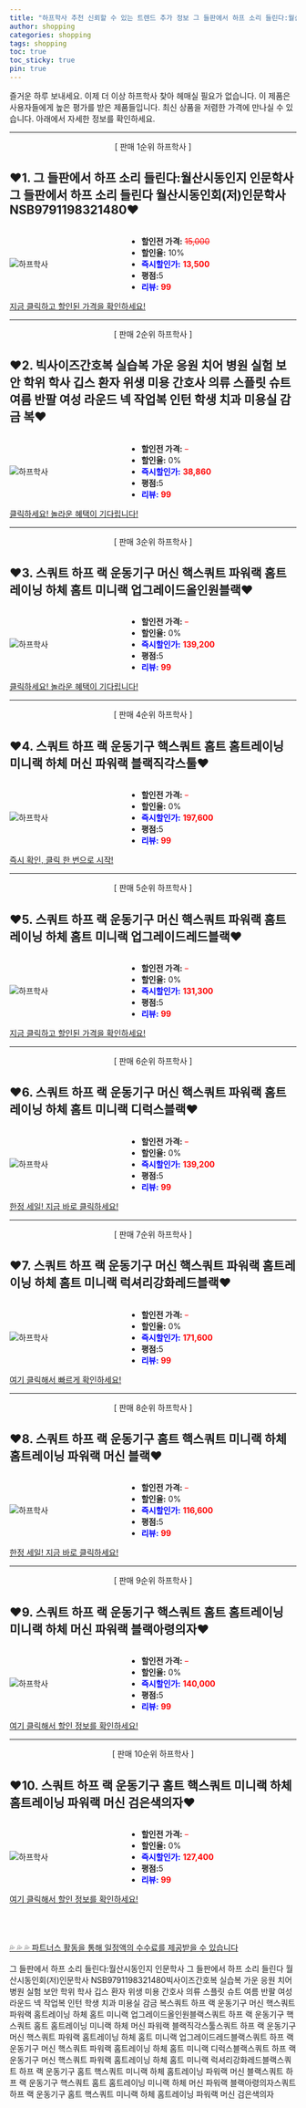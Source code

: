 ```yaml
---
title: "하프학사 추천 신뢰할 수 있는 트렌드 추가 정보 그 들판에서 하프 소리 들린다:월산시동인지"
author: shopping
categories: shopping
tags: shopping
toc: true
toc_sticky: true
pin: true
---
```

즐거운 하루 보내세요. 이제 더 이상 하프학사 찾아 헤매실 필요가 없습니다. 이 제품은 사용자들에게 높은 평가를 받은 제품들입니다. 최신 상품을 저렴한 가격에 만나실 수 있습니다. 아래에서 자세한 정보를 확인하세요.

---
<p class="toplist" style="margin: 0 auto; display: block; width: fit-content;">[ 판매 1순위 하프학사 ]</p>

<h2><strong>❤️1. 그 들판에서 하프 소리 들린다:월산시동인지 인문학사 그 들판에서 하프 소리 들린다 월산시동인회(저)인문학사 NSB9791198321480❤️</strong></h2>

<div style="display: flex; align-items: center;">
    <div style="flex: 0.4;">
        <img src="https://thumbnail10.coupangcdn.com/thumbnails/remote/230x230ex/image/vendor_inventory/4cd2/be62a0adad638990403fbc8cfc5aa94c643199cd09b594055cce32230181.jpg" alt="하프학사" style="max-width: 100%;">
    </div>
    <div style="flex: 0.6; margin-left: 10px;">
        <ul>
            <li><strong>할인전 가격:</strong> <del style="color: red;">15,000</del></li>
            <li><strong>할인율:</strong> 10%</li>
            <li><span style='color:blue'><strong>즉시할인가:</strong></span> <span style='color:red'><strong>13,500</strong></span></li>
            <li><strong>평점:</strong>5</li>
            <li><span style='color:blue'><strong>리뷰:</strong></span> <span style='color:red'><strong>99</strong></span></li>
        </ul>
    </div>
</div>
<div class="center">
    <a href="https://William4Davisa.github.io?lptag=AF9450613&subid=githubio&pageKey=7634612731&traceid=V0-153&itemId=20270478080&vendorItemId=87354290081" class="myButton">
        지금 클릭하고 할인된 가격을 확인하세요!
    </a>
</div>


---
<p class="toplist" style="margin: 0 auto; display: block; width: fit-content;">[ 판매 2순위 하프학사 ]</p>

<h2><strong>❤️2. 빅사이즈간호복 실습복 가운 응원 치어 병원 실험 보안 학위 학사 깁스 환자 위생 미용 간호사 의류 스플릿 슈트 여름 반팔 여성 라운드 넥 작업복 인턴 학생 치과 미용실 감금 복❤️</strong></h2>

<div style="display: flex; align-items: center;">
    <div style="flex: 0.4;">
        <img src="https://thumbnail9.coupangcdn.com/thumbnails/remote/230x230ex/image/vendor_inventory/e5fc/9b5bd54b8d7f61d08ad94c4c6fb55e955edc6804e7d9fbe3e66a7cda619d.jpg" alt="하프학사" style="max-width: 100%;">
    </div>
    <div style="flex: 0.6; margin-left: 10px;">
        <ul>
            <li><strong>할인전 가격:</strong> <del style="color: red;">-</del></li>
            <li><strong>할인율:</strong> 0%</li>
            <li><span style='color:blue'><strong>즉시할인가:</strong></span> <span style='color:red'><strong>38,860</strong></span></li>
            <li><strong>평점:</strong>5</li>
            <li><span style='color:blue'><strong>리뷰:</strong></span> <span style='color:red'><strong>99</strong></span></li>
        </ul>
    </div>
</div>
<div class="center">
    <a href="https://William4Davisa.github.io?lptag=AF9450613&subid=githubio&pageKey=7494213557&traceid=V0-153&itemId=19603048325&vendorItemId=86710188183" class="myButton">
        클릭하세요! 놀라운 혜택이 기다립니다!
    </a>
</div>


---
<p class="toplist" style="margin: 0 auto; display: block; width: fit-content;">[ 판매 3순위 하프학사 ]</p>

<h2><strong>❤️3. 스쿼트 하프 랙 운동기구 머신 핵스쿼트 파워랙 홈트레이닝 하체 홈트 미니랙 업그레이드올인원블랙❤️</strong></h2>

<div style="display: flex; align-items: center;">
    <div style="flex: 0.4;">
        <img src="https://thumbnail9.coupangcdn.com/thumbnails/remote/230x230ex/image/vendor_inventory/af79/dcddd6e91843320358c6770588b48f6bf05065f2236f09dba83fc72d5f2d.jpg" alt="하프학사" style="max-width: 100%;">
    </div>
    <div style="flex: 0.6; margin-left: 10px;">
        <ul>
            <li><strong>할인전 가격:</strong> <del style="color: red;">-</del></li>
            <li><strong>할인율:</strong> 0%</li>
            <li><span style='color:blue'><strong>즉시할인가:</strong></span> <span style='color:red'><strong>139,200</strong></span></li>
            <li><strong>평점:</strong>5</li>
            <li><span style='color:blue'><strong>리뷰:</strong></span> <span style='color:red'><strong>99</strong></span></li>
        </ul>
    </div>
</div>
<div class="center">
    <a href="https://William4Davisa.github.io?lptag=AF9450613&subid=githubio&pageKey=8079305017&traceid=V0-153&itemId=22773376571&vendorItemId=89808452514" class="myButton">
        클릭하세요! 놀라운 혜택이 기다립니다!
    </a>
</div>


---
<p class="toplist" style="margin: 0 auto; display: block; width: fit-content;">[ 판매 4순위 하프학사 ]</p>

<h2><strong>❤️4. 스쿼트 하프 랙 운동기구 핵스쿼트 홈트 홈트레이닝 미니랙 하체 머신 파워랙 블랙직각스툴❤️</strong></h2>

<div style="display: flex; align-items: center;">
    <div style="flex: 0.4;">
        <img src="https://thumbnail10.coupangcdn.com/thumbnails/remote/230x230ex/image/vendor_inventory/a35a/b9f01d45e2694c139cf8b748fd631abbc22dff8143e02f53b954c7e09ca7.jpg" alt="하프학사" style="max-width: 100%;">
    </div>
    <div style="flex: 0.6; margin-left: 10px;">
        <ul>
            <li><strong>할인전 가격:</strong> <del style="color: red;">-</del></li>
            <li><strong>할인율:</strong> 0%</li>
            <li><span style='color:blue'><strong>즉시할인가:</strong></span> <span style='color:red'><strong>197,600</strong></span></li>
            <li><strong>평점:</strong>5</li>
            <li><span style='color:blue'><strong>리뷰:</strong></span> <span style='color:red'><strong>99</strong></span></li>
        </ul>
    </div>
</div>
<div class="center">
    <a href="https://William4Davisa.github.io?lptag=AF9450613&subid=githubio&pageKey=8079304807&traceid=V0-153&itemId=22773375901&vendorItemId=89808451879" class="myButton">
        즉시 확인, 클릭 한 번으로 시작!
    </a>
</div>


---
<p class="toplist" style="margin: 0 auto; display: block; width: fit-content;">[ 판매 5순위 하프학사 ]</p>

<h2><strong>❤️5. 스쿼트 하프 랙 운동기구 머신 핵스쿼트 파워랙 홈트레이닝 하체 홈트 미니랙 업그레이드레드블랙❤️</strong></h2>

<div style="display: flex; align-items: center;">
    <div style="flex: 0.4;">
        <img src="https://thumbnail9.coupangcdn.com/thumbnails/remote/230x230ex/image/vendor_inventory/630d/0cb8e973385b09fba1e8426543d1fadb5122509b4ad9b7859ec5dc4677d6.jpg" alt="하프학사" style="max-width: 100%;">
    </div>
    <div style="flex: 0.6; margin-left: 10px;">
        <ul>
            <li><strong>할인전 가격:</strong> <del style="color: red;">-</del></li>
            <li><strong>할인율:</strong> 0%</li>
            <li><span style='color:blue'><strong>즉시할인가:</strong></span> <span style='color:red'><strong>131,300</strong></span></li>
            <li><strong>평점:</strong>5</li>
            <li><span style='color:blue'><strong>리뷰:</strong></span> <span style='color:red'><strong>99</strong></span></li>
        </ul>
    </div>
</div>
<div class="center">
    <a href="https://William4Davisa.github.io?lptag=AF9450613&subid=githubio&pageKey=8079305017&traceid=V0-153&itemId=22773376568&vendorItemId=89808452508" class="myButton">
        지금 클릭하고 할인된 가격을 확인하세요!
    </a>
</div>


---
<p class="toplist" style="margin: 0 auto; display: block; width: fit-content;">[ 판매 6순위 하프학사 ]</p>

<h2><strong>❤️6. 스쿼트 하프 랙 운동기구 머신 핵스쿼트 파워랙 홈트레이닝 하체 홈트 미니랙 디럭스블랙❤️</strong></h2>

<div style="display: flex; align-items: center;">
    <div style="flex: 0.4;">
        <img src="https://thumbnail7.coupangcdn.com/thumbnails/remote/230x230ex/image/vendor_inventory/b3ba/9763ee88c6aa519b1d36a5c6bc32b6a6a4ae2033c5e1091fece3e5a0dd59.jpg" alt="하프학사" style="max-width: 100%;">
    </div>
    <div style="flex: 0.6; margin-left: 10px;">
        <ul>
            <li><strong>할인전 가격:</strong> <del style="color: red;">-</del></li>
            <li><strong>할인율:</strong> 0%</li>
            <li><span style='color:blue'><strong>즉시할인가:</strong></span> <span style='color:red'><strong>139,200</strong></span></li>
            <li><strong>평점:</strong>5</li>
            <li><span style='color:blue'><strong>리뷰:</strong></span> <span style='color:red'><strong>99</strong></span></li>
        </ul>
    </div>
</div>
<div class="center">
    <a href="https://William4Davisa.github.io?lptag=AF9450613&subid=githubio&pageKey=8079305017&traceid=V0-153&itemId=22773376566&vendorItemId=89808452493" class="myButton">
        한정 세일! 지금 바로 클릭하세요!
    </a>
</div>


---
<p class="toplist" style="margin: 0 auto; display: block; width: fit-content;">[ 판매 7순위 하프학사 ]</p>

<h2><strong>❤️7. 스쿼트 하프 랙 운동기구 머신 핵스쿼트 파워랙 홈트레이닝 하체 홈트 미니랙 럭셔리강화레드블랙❤️</strong></h2>

<div style="display: flex; align-items: center;">
    <div style="flex: 0.4;">
        <img src="https://thumbnail7.coupangcdn.com/thumbnails/remote/230x230ex/image/vendor_inventory/bdea/486f86fe03779f1b11a03db4d02c1da63a79000587cbca5bbea7f59c5f4d.jpg" alt="하프학사" style="max-width: 100%;">
    </div>
    <div style="flex: 0.6; margin-left: 10px;">
        <ul>
            <li><strong>할인전 가격:</strong> <del style="color: red;">-</del></li>
            <li><strong>할인율:</strong> 0%</li>
            <li><span style='color:blue'><strong>즉시할인가:</strong></span> <span style='color:red'><strong>171,600</strong></span></li>
            <li><strong>평점:</strong>5</li>
            <li><span style='color:blue'><strong>리뷰:</strong></span> <span style='color:red'><strong>99</strong></span></li>
        </ul>
    </div>
</div>
<div class="center">
    <a href="https://William4Davisa.github.io?lptag=AF9450613&subid=githubio&pageKey=8079305017&traceid=V0-153&itemId=22773376572&vendorItemId=89808452521" class="myButton">
        여기 클릭해서 빠르게 확인하세요!
    </a>
</div>


---
<p class="toplist" style="margin: 0 auto; display: block; width: fit-content;">[ 판매 8순위 하프학사 ]</p>

<h2><strong>❤️8. 스쿼트 하프 랙 운동기구 홈트 핵스쿼트 미니랙 하체 홈트레이닝 파워랙 머신 블랙❤️</strong></h2>

<div style="display: flex; align-items: center;">
    <div style="flex: 0.4;">
        <img src="https://thumbnail7.coupangcdn.com/thumbnails/remote/230x230ex/image/vendor_inventory/7a8b/0a82ec83af463e74c597139eb050f26a1b65585837864901f8be7a269ac3.jpg" alt="하프학사" style="max-width: 100%;">
    </div>
    <div style="flex: 0.6; margin-left: 10px;">
        <ul>
            <li><strong>할인전 가격:</strong> <del style="color: red;">-</del></li>
            <li><strong>할인율:</strong> 0%</li>
            <li><span style='color:blue'><strong>즉시할인가:</strong></span> <span style='color:red'><strong>116,600</strong></span></li>
            <li><strong>평점:</strong>5</li>
            <li><span style='color:blue'><strong>리뷰:</strong></span> <span style='color:red'><strong>99</strong></span></li>
        </ul>
    </div>
</div>
<div class="center">
    <a href="https://William4Davisa.github.io?lptag=AF9450613&subid=githubio&pageKey=8079304155&traceid=V0-153&itemId=22773373498&vendorItemId=89808449520" class="myButton">
        한정 세일! 지금 바로 클릭하세요!
    </a>
</div>


---
<p class="toplist" style="margin: 0 auto; display: block; width: fit-content;">[ 판매 9순위 하프학사 ]</p>

<h2><strong>❤️9. 스쿼트 하프 랙 운동기구 핵스쿼트 홈트 홈트레이닝 미니랙 하체 머신 파워랙 블랙아령의자❤️</strong></h2>

<div style="display: flex; align-items: center;">
    <div style="flex: 0.4;">
        <img src="https://thumbnail10.coupangcdn.com/thumbnails/remote/230x230ex/image/vendor_inventory/d4a5/65c089d36053b1a3411c5ec3de113e1bdc619abdfbae9b90840669c809ae.jpg" alt="하프학사" style="max-width: 100%;">
    </div>
    <div style="flex: 0.6; margin-left: 10px;">
        <ul>
            <li><strong>할인전 가격:</strong> <del style="color: red;">-</del></li>
            <li><strong>할인율:</strong> 0%</li>
            <li><span style='color:blue'><strong>즉시할인가:</strong></span> <span style='color:red'><strong>140,000</strong></span></li>
            <li><strong>평점:</strong>5</li>
            <li><span style='color:blue'><strong>리뷰:</strong></span> <span style='color:red'><strong>99</strong></span></li>
        </ul>
    </div>
</div>
<div class="center">
    <a href="https://William4Davisa.github.io?lptag=AF9450613&subid=githubio&pageKey=8079304807&traceid=V0-153&itemId=22773375895&vendorItemId=89808451867" class="myButton">
        여기 클릭해서 할인 정보를 확인하세요!
    </a>
</div>


---
<p class="toplist" style="margin: 0 auto; display: block; width: fit-content;">[ 판매 10순위 하프학사 ]</p>

<h2><strong>❤️10. 스쿼트 하프 랙 운동기구 홈트 핵스쿼트 미니랙 하체 홈트레이닝 파워랙 머신 검은색의자❤️</strong></h2>

<div style="display: flex; align-items: center;">
    <div style="flex: 0.4;">
        <img src="https://thumbnail6.coupangcdn.com/thumbnails/remote/230x230ex/image/vendor_inventory/2b0c/5e8bbb095017dbbf3aa909a7f15bee8e0083ba68b7522ee857e4d7eeaad3.jpg" alt="하프학사" style="max-width: 100%;">
    </div>
    <div style="flex: 0.6; margin-left: 10px;">
        <ul>
            <li><strong>할인전 가격:</strong> <del style="color: red;">-</del></li>
            <li><strong>할인율:</strong> 0%</li>
            <li><span style='color:blue'><strong>즉시할인가:</strong></span> <span style='color:red'><strong>127,400</strong></span></li>
            <li><strong>평점:</strong>5</li>
            <li><span style='color:blue'><strong>리뷰:</strong></span> <span style='color:red'><strong>99</strong></span></li>
        </ul>
    </div>
</div>
<div class="center">
    <a href="https://William4Davisa.github.io?lptag=AF9450613&subid=githubio&pageKey=8079304155&traceid=V0-153&itemId=22773373499&vendorItemId=89808449522" class="myButton">
        여기 클릭해서 할인 정보를 확인하세요!
    </a>
</div>

<br><br><br>[💦 💦 💦 파트너스 활동을 통해 일정액의 수수료를 제공받을 수 있습니다](https://link.coupang.com/a/bcpT2c)<br><br>그 들판에서 하프 소리 들린다:월산시동인지 인문학사 그 들판에서 하프 소리 들린다 월산시동인회(저)인문학사 NSB9791198321480빅사이즈간호복 실습복 가운 응원 치어 병원 실험 보안 학위 학사 깁스 환자 위생 미용 간호사 의류 스플릿 슈트 여름 반팔 여성 라운드 넥 작업복 인턴 학생 치과 미용실 감금 복스쿼트 하프 랙 운동기구 머신 핵스쿼트 파워랙 홈트레이닝 하체 홈트 미니랙 업그레이드올인원블랙스쿼트 하프 랙 운동기구 핵스쿼트 홈트 홈트레이닝 미니랙 하체 머신 파워랙 블랙직각스툴스쿼트 하프 랙 운동기구 머신 핵스쿼트 파워랙 홈트레이닝 하체 홈트 미니랙 업그레이드레드블랙스쿼트 하프 랙 운동기구 머신 핵스쿼트 파워랙 홈트레이닝 하체 홈트 미니랙 디럭스블랙스쿼트 하프 랙 운동기구 머신 핵스쿼트 파워랙 홈트레이닝 하체 홈트 미니랙 럭셔리강화레드블랙스쿼트 하프 랙 운동기구 홈트 핵스쿼트 미니랙 하체 홈트레이닝 파워랙 머신 블랙스쿼트 하프 랙 운동기구 핵스쿼트 홈트 홈트레이닝 미니랙 하체 머신 파워랙 블랙아령의자스쿼트 하프 랙 운동기구 홈트 핵스쿼트 미니랙 하체 홈트레이닝 파워랙 머신 검은색의자